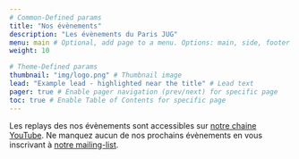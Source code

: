 ```yaml
---
# Common-Defined params
title: "Nos évènements"
description: "Les évènements du Paris JUG"
menu: main # Optional, add page to a menu. Options: main, side, footer
weight: 10

# Theme-Defined params
thumbnail: "img/logo.png" # Thumbnail image
lead: "Example lead - highlighted near the title" # Lead text
pager: true # Enable pager navigation (prev/next) for specific page
toc: true # Enable Table of Contents for specific page
---
```


Les replays des nos évènements sont accessibles sur [notre chaine YouTube](https://www.youtube.com/channel/UCPNEu33xtYpKjQKcn9E5m0Q).
Ne manquez aucun de nos prochains évènements en vous inscrivant à [notre mailing-list](https://my.sendinblue.com/users/subscribe/js_id/2zu5c/id/1).

